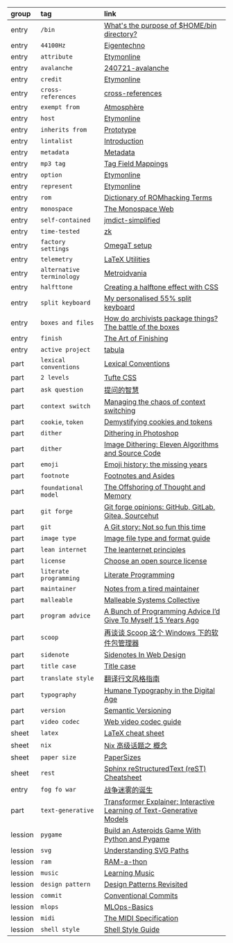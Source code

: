 group   | tag                       | link
:-      | :-                        | :-
entry   | `/bin`                    | [What's the purpose of $HOME/bin directory?](https://askubuntu.com/questions/1408441/whats-the-purpose-of-home-bin-directory)
entry   | `44100Hz`                 | [Eigentechno](https://www.isik.dev/posts/Eigentechno.html)
entry   | `attribute`               | [Etymonline](https://www.etymonline.com/search?q=Attribution)
entry   | `avalanche`               | [240721-avalanche](https://nnnnnnnn.co/log/240721-avalanche.html)
entry   | `credit`                  | [Etymonline](https://www.etymonline.com/search?q=Credits)
entry   | `cross-references`        | [cross-references](https://docs.readthedocs.io/en/stable/guides/cross-referencing-with-sphinx.html)
entry   | `exempt from`             | [Atmosphère](https://github.com/Atmosphere-NX/Atmosphere#licensing)
entry   | `host`                    | [Etymonline](https://www.etymonline.com/word/host)
entry   | `inherits from`           | [Prototype](https://gameprogrammingpatterns.com/prototype.html)
entry   | `lintalist`               | [Introduction](https://lintalist.github.io/#Introduction)
entry   | `metadata`                | [Metadata](https://patreon.renpy.org/save-metadata.html#what-is-metadata)
entry   | `mp3 tag`                 | [Tag Field Mappings](https://docs.mp3tag.de/mapping/)
entry   | `option`                  | [Etymonline](https://www.etymonline.com/word/option)
entry   | `represent`               | [Etymonline](https://www.etymonline.com/word/represent)
entry   | `rom`                     | [Dictionary of ROMhacking Terms](https://www.romhacking.net/dictionary/?page=dictionary)
entry   | `monospace`               | [The Monospace Web](https://owickstrom.github.io/the-monospace-web/)
entry   | `self-contained`          | [jmdict-simplified](https://github.com/scriptin/jmdict-simplified#why)
entry   | `time-tested`             | [zk](https://github.com/sirupsen/zk)
entry   | `factory settings`        | [OmegaT setup](https://github.com/capstanlqc/omegat-user-config-dev572)
entry   | `telemetry`               | [LaTeX Utilities](https://github.com/tecosaur/LaTeX-Utilities)
entry   | `alternative terminology` | [Metroidvania](https://en.wikipedia.org/wiki/Metroidvania)
entry   | `halfttone`               | [Creating a halftone effect with CSS](https://leanrada.com/notes/pure-css-halftone)
entry   | `split keyboard`          | [My personalised 55% split keyboard](https://leanrada.com/notes/my-personalised-keyboard/)
entry   | `boxes and files`         | [How do archivists package things? The battle of the boxes](https://peelarchivesblog.com/2024/09/10/how-do-archivists-package-things-the-battle-of-the-boxes/)
entry   | `finish`                  | [The Art of Finishing](https://www.bytedrum.com/posts/art-of-finishing/)
entry   | `active project` | [tabula](https://github.com/tabulapdf/tabula)
part    | `lexical conventions`     | [Lexical Conventions](https://www.lua.org/manual/5.4/manual.html#3.1)
part    | `2 levels`                | [Tufte CSS](https://edwardtufte.github.io/tufte-css/)
part    | `ask question`            | [提问的智慧](https://github.com/ryanhanwu/How-To-Ask-Questions-The-Smart-Way/blob/main/README-zh_CN.md)
part    | `context switch`          | [Managing the chaos of context switching](https://leaddev.com/process/managing-chaos-context-switching)
part    | `cookie`, `token`         | [Demystifying cookies and tokens](https://tommihovi.com/2024/05/demystifying-cookies-and-tokens/)
part    | `dither`                  | [Dithering in Photoshop](https://abductedplatypus.com/tools/2017/04/14/dither-brushes.html)
part    | `dither`                  | [Image Dithering: Eleven Algorithms and Source Code](https://tannerhelland.com/2012/12/28/dithering-eleven-algorithms-source-code.html)
part    | `emoji`                   | [Emoji history: the missing years](https://blog.gingerbeardman.com/2024/05/10/emoji-history-the-missing-years/)
part    | `footnote`                | [Footnotes and Asides](https://www.publisha.org/papers/footnotes/)
part    | `foundational model`      | [The Offshoring of Thought and Memory](https://www.multiverses.xyz/facts/the-offshoring-of-thought-and-memory/)
part    | `git forge`               | [Git forge opinions: GitHub, GitLab, Gitea, Sourcehut](https://cadence.moe/blog/2022-07-03-git-forge-opinions-github-gitlab-gitea-sourcehut)
part    | `git`                     | [A Git story: Not so fun this time](https://blog.brachiosoft.com/en/posts/git/)
part    | `image type`              | [Image file type and format guide](https://developer.mozilla.org/en-US/docs/Web/Media/Formats/Image_types)
part    | `lean internet`           | [The leanternet principles](https://www.leanternet.com/)
part    | `license`                 | [Choose an open source license](https://choosealicense.com/)
part    | `literate programming`    | [Literate Programming](http://www.literateprogramming.com/index.html)
part    | `maintainer`              | [Notes from a tired maintainer](https://github.com/pi0/tired-maintainer)
part    | `malleable`               | [Malleable Systems Collective](https://malleable.systems/)
part    | `program advice`          | [A Bunch of Programming Advice I’d Give To Myself 15 Years Ago](https://mbuffett.com/posts/programming-advice-younger-self/)
part    | `scoop`                   | [再谈谈 Scoop 这个 Windows 下的软件包管理器](https://chawyehsu.com/blog/talk-about-scoop-the-package-manager-for-windows-again)
part    | `sidenote`                | [Sidenotes In Web Design](https://gwern.net/sidenote)
part    | `title case`              | [Title case](https://www.wikiwand.com/en/articles/Title_case)
part    | `translate style`         | [翻译行文风格指南](https://github.com/OmegaT-L10N/zh_CN/blob/master/style_guide.md)
part    | `typography`              | [Humane Typography in the Digital Age](https://matejlatin.github.io/Gutenberg/example2/)
part    | `version`                 | [Semantic Versioning](https://semver.org)
part    | `video codec`             | [Web video codec guide](https://developer.mozilla.org/en-US/docs/Web/Media/Formats/Video_codecs)
sheet   | `latex`                   | [LaTeX cheat sheet](https://wch.github.io/latexsheet/)
sheet   | `nix`                     | [Nix 高级话题之 概念](https://www.rectcircle.cn/posts/nix-advanced-glossary/)
sheet   | `paper size`              | [PaperSizes](https://papersizes.io/)
sheet   | `rest`                    | [Sphinx reStructuredText (reST) Cheatsheet](https://github.com/radeklat/sphinx-rest-cheatsheet)
entry   | `fog fo war`              | [战争迷雾的诞生](https://indienova.com/indie-game-news/the-life-times-of-video-games-23-the-fog-of-war/)
part    | `text-generative`         | [Transformer Explainer: Interactive Learning of Text-Generative Models](https://github.com/poloclub/transformer-explainer)
lession | `pygame`                  | [Build an Asteroids Game With Python and Pygame](https://realpython.com/asteroids-game-python)
lession | `svg`                     | [Understanding SVG Paths](https://www.nan.fyi/svg-paths)
lession | `ram`                     | [RAM-a-thon](https://ram-a-thon.vercel.app/)
lession | `music`                   | [Learning Music](https://learningmusic.ableton.com/)
lession | `design pattern`          | [Design Patterns Revisited](https://gameprogrammingpatterns.com/design-patterns-revisited.html)
lession | `commit`                  | [Conventional Commits](https://www.conventionalcommits.org)
lession | `mlops`                   | [MLOps-Basics](https://github.com/graviraja/MLOps-Basics)
lession | `midi`                    | [The MIDI Specification](http://midi.teragonaudio.com/tech/midispec.htm)
lession | `shell style`             | [Shell Style Guide](https://google.github.io/styleguide/shellguide.html)